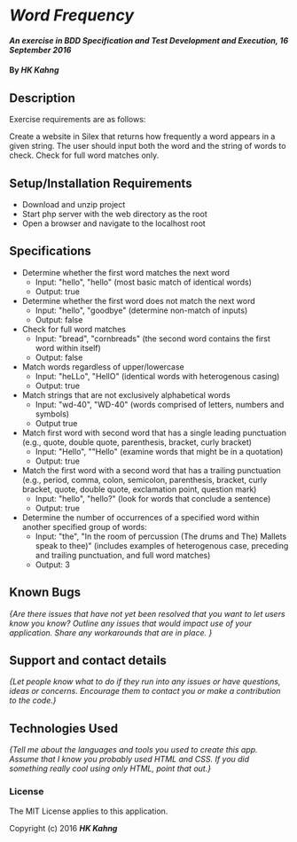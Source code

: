 # _Word Frequency_

#### _An exercise in BDD Specification and Test Development and Execution, 16 September 2016_

#### By _**HK Kahng**_

## Description

Exercise requirements are as follows:

Create a website in Silex that returns how frequently a word appears in a given string. The user should input both the word and the string of words to check. Check for full word matches only.

## Setup/Installation Requirements

* Download and unzip project
* Start php server with the web directory as the root
* Open a browser and navigate to the localhost root

## Specifications

* Determine whether the first word matches the next word
  * Input: "hello", "hello" (most basic match of identical words)
  * Output: true
* Determine whether the first word does not match the next word
  * Input: "hello", "goodbye" (determine non-match of inputs)
  * Output: false
* Check for full word matches
  * Input: "bread", "cornbreads" (the second word contains the first word within itself)
  * Output: false
* Match words regardless of upper/lowercase
  * Input: "heLLo", "HellO" (identical words with heterogenous casing)
  * Output: true
* Match strings that are not exclusively alphabetical words
  * Input: "wd-40", "WD-40" (words comprised of letters, numbers and symbols)
  * Output true
* Match first word with second word that has a single leading punctuation (e.g., quote, double quote, parenthesis, bracket, curly bracket)
  * Input: "Hello", ""Hello" (examine words that might be in a quotation)
  * Output: true
* Match the first word with a second word that has a trailing punctuation (e.g., period, comma, colon, semicolon, parenthesis, bracket, curly bracket, quote, double quote, exclamation point, question mark)
  * Input: "hello", "hello?" (look for words that conclude a sentence)
  * Output: true
* Determine the number of occurrences of a specified word within another specified group of words:
  * Input: "the", "In the room of percussion (The drums and The) Mallets speak to thee)" (includes examples of heterogenous case, preceding and trailing punctuation, and full word matches)
  * Output: 3

## Known Bugs

_{Are there issues that have not yet been resolved that you want to let users know you know?  Outline any issues that would impact use of your application.  Share any workarounds that are in place. }_

## Support and contact details

_{Let people know what to do if they run into any issues or have questions, ideas or concerns.  Encourage them to contact you or make a contribution to the code.}_

## Technologies Used

_{Tell me about the languages and tools you used to create this app. Assume that I know you probably used HTML and CSS. If you did something really cool using only HTML, point that out.}_

### License

The MIT License applies to this application.

Copyright (c) 2016 **_HK Kahng_**
